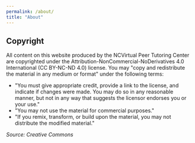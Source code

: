 ```yaml
---
permalink: /about/
title: "About"
---
```


## Copyright
All content on this website produced by the NCVirtual Peer Tutoring Center are copyrighted under the Attribution-NonCommercial-NoDerivatives 4.0 International (CC BY-NC-ND 4.0) license. You may "copy and redistribute the material in any medium or format" under the following terms:
* "You must give appropriate credit, provide a link to the license, and indicate if changes were made. You may do so in any reasonable manner, but not in any way that suggests the licensor endorses you or your use."
* "You may not use the material for commercial purposes."
* "If you remix, transform, or build upon the material, you may not distribute the modified material."

_Source: Creative Commons_
